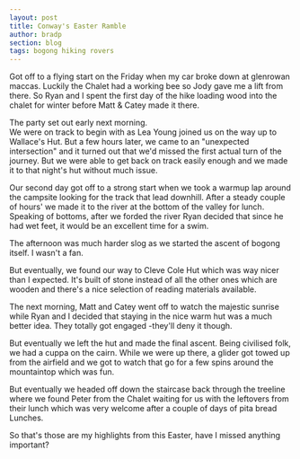 ```yaml
---
layout: post
title: Conway's Easter Ramble
author: bradp
section: blog
tags: bogong hiking rovers
---
```

Got off to a flying start on the Friday when my car broke down at glenrowan maccas.
Luckily the Chalet had a working bee so Jody gave me a lift from there. 
So Ryan and I spent the first day of the hike loading wood into the chalet for winter before Matt & Catey made it there.

The party set out early next morning.  
We were on track to begin with as Lea Young joined us on the way up to Wallace's Hut.
But a few hours later, we came to an "unexpected intersection" and it turned out that we'd missed the first actual turn of the journey. 
But we were able to get back on track easily enough and we made it to that night's hut without much issue.

Our second day got off to a strong start when we took a warmup lap around the campsite looking for the track that lead downhill. After a steady couple of hours' we made it to the river at the bottom of the valley for lunch. 
Speaking of bottoms, after we forded the river Ryan decided that since he had wet feet, it would be an excellent time for a swim.

The afternoon was much harder slog as we started the ascent of bogong itself. I wasn't a fan.

But eventually, we found our way to Cleve Cole Hut which was way nicer than I expected. It's built of stone instead of all the other ones which are wooden and there's a nice selection of reading materials available.

The next morning, Matt and Catey went off to watch the majestic sunrise while Ryan and I decided that staying in the nice warm hut was a much better idea. They totally got engaged -they'll deny it though.

But eventually we left the hut and made the final ascent. Being civilised folk, we had a cuppa on the cairn. While we were up there, a glider got towed up from the airfield and we got to watch that go for a few spins around the mountaintop which was fun.

But eventually we headed off down the staircase back through the treeline where we found Peter from the Chalet waiting for us with the leftovers from their lunch which was very welcome after a couple of days of pita bread Lunches. 

So that's those are my highlights from this Easter, have I missed anything important?

